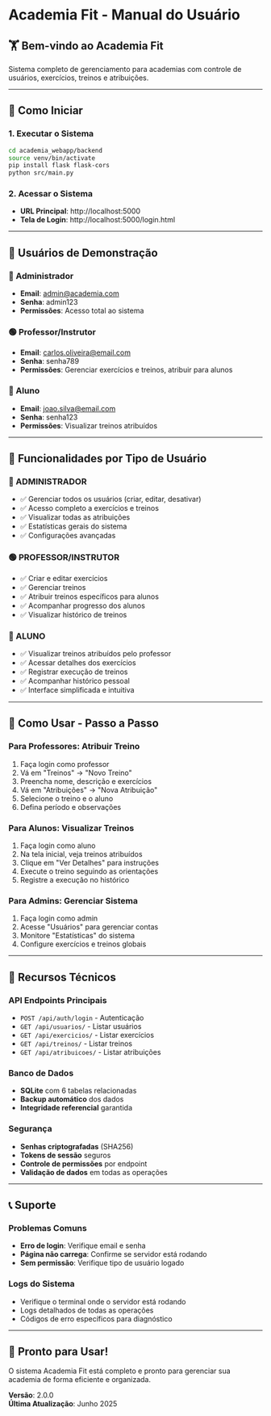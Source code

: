 # Academia Fit - Manual do Usuário

## 🏋️ **Bem-vindo ao Academia Fit**

Sistema completo de gerenciamento para academias com controle de usuários, exercícios, treinos e atribuições.

---

## 🚀 **Como Iniciar**

### **1. Executar o Sistema**
```bash
cd academia_webapp/backend
source venv/bin/activate
pip install flask flask-cors
python src/main.py
```

### **2. Acessar o Sistema**
- **URL Principal**: http://localhost:5000
- **Tela de Login**: http://localhost:5000/login.html

---

## 👥 **Usuários de Demonstração**

### **🔴 Administrador**
- **Email**: admin@academia.com
- **Senha**: admin123
- **Permissões**: Acesso total ao sistema

### **🟢 Professor/Instrutor**
- **Email**: carlos.oliveira@email.com
- **Senha**: senha789
- **Permissões**: Gerenciar exercícios e treinos, atribuir para alunos

### **🔵 Aluno**
- **Email**: joao.silva@email.com
- **Senha**: senha123
- **Permissões**: Visualizar treinos atribuídos

---

## 📱 **Funcionalidades por Tipo de Usuário**

### **🔴 ADMINISTRADOR**
- ✅ Gerenciar todos os usuários (criar, editar, desativar)
- ✅ Acesso completo a exercícios e treinos
- ✅ Visualizar todas as atribuições
- ✅ Estatísticas gerais do sistema
- ✅ Configurações avançadas

### **🟢 PROFESSOR/INSTRUTOR**
- ✅ Criar e editar exercícios
- ✅ Gerenciar treinos
- ✅ Atribuir treinos específicos para alunos
- ✅ Acompanhar progresso dos alunos
- ✅ Visualizar histórico de treinos

### **🔵 ALUNO**
- ✅ Visualizar treinos atribuídos pelo professor
- ✅ Acessar detalhes dos exercícios
- ✅ Registrar execução de treinos
- ✅ Acompanhar histórico pessoal
- ✅ Interface simplificada e intuitiva

---

## 🎯 **Como Usar - Passo a Passo**

### **Para Professores: Atribuir Treino**
1. Faça login como professor
2. Vá em "Treinos" → "Novo Treino"
3. Preencha nome, descrição e exercícios
4. Vá em "Atribuições" → "Nova Atribuição"
5. Selecione o treino e o aluno
6. Defina período e observações

### **Para Alunos: Visualizar Treinos**
1. Faça login como aluno
2. Na tela inicial, veja treinos atribuídos
3. Clique em "Ver Detalhes" para instruções
4. Execute o treino seguindo as orientações
5. Registre a execução no histórico

### **Para Admins: Gerenciar Sistema**
1. Faça login como admin
2. Acesse "Usuários" para gerenciar contas
3. Monitore "Estatísticas" do sistema
4. Configure exercícios e treinos globais

---

## 🔧 **Recursos Técnicos**

### **API Endpoints Principais**
- `POST /api/auth/login` - Autenticação
- `GET /api/usuarios/` - Listar usuários
- `GET /api/exercicios/` - Listar exercícios
- `GET /api/treinos/` - Listar treinos
- `GET /api/atribuicoes/` - Listar atribuições

### **Banco de Dados**
- **SQLite** com 6 tabelas relacionadas
- **Backup automático** dos dados
- **Integridade referencial** garantida

### **Segurança**
- **Senhas criptografadas** (SHA256)
- **Tokens de sessão** seguros
- **Controle de permissões** por endpoint
- **Validação de dados** em todas as operações

---

## 📞 **Suporte**

### **Problemas Comuns**
- **Erro de login**: Verifique email e senha
- **Página não carrega**: Confirme se servidor está rodando
- **Sem permissão**: Verifique tipo de usuário logado

### **Logs do Sistema**
- Verifique o terminal onde o servidor está rodando
- Logs detalhados de todas as operações
- Códigos de erro específicos para diagnóstico

---

## 🎉 **Pronto para Usar!**

O sistema Academia Fit está completo e pronto para gerenciar sua academia de forma eficiente e organizada.

**Versão**: 2.0.0  
**Última Atualização**: Junho 2025

